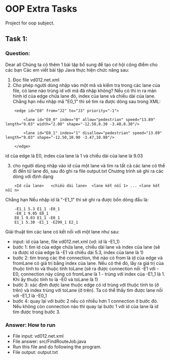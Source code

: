 # OOP Extra Tasks
Project for oop subject.

## Task 1: 
### Question:
Dear all
Chúng ta có thêm 1 bài tập bổ sung để tạo cơ hội cộng điểm cho các bạn
Các em viết bài tập Java thực hiện chức năng sau:
1) Đọc file vd012.net.xml
2) Cho phép người dùng nhập vào một mã và kiểm tra trong các lane của file, có lane nào trùng id với mã đã nhập không? Nếu có thì in ra màn hình id của edge chứa lane đó, index của lane và chiều dài của lane.
Chẳng hạn nếu nhập mã "E0_1" thì sẽ tìm ra được dòng sau trong XML:

```
    <edge id="E0" from="J2" to="J3" priority="-1">

        <lane id="E0_0" index="0" allow="pedestrian" speed="13.89" length="9.03" width="2.00" shape="-12.50,8.30 -3.48,8.30"/>

        <lane id="E0_1" index="1" disallow="pedestrian" speed="13.89" length="9.03" shape="-12.50,10.90 -3.47,10.90"/>

    </edge>
```

id của edge là E0, index của lane là 1 và chiều dài của lane là 9.03

3) cho người dùng nhập vào id của một lane và tìm ra tất cả các lane có thể đi đến từ lane đó, sau đó ghi ra file output.txt
Chương trình sẽ ghi ra các dòng với định dạng
```
    <Id của lane>   <chiều dài lane>  <lane kết nối 1> ... <lane kết nối n>
```
Chẳng hạn 
Nếu nhập id là "-E1_1" thì sẽ ghi ra được bốn dòng đầu là:
```
    -E1_1 5.3 E1_1 -E0_1
    -E0_1 9.05 E0_1
    E0_1 9.03 E1_1 -E0_1
    E1_1 5.30 -E1_1 -E299_1 E2_1
```

Giải thuật tìm các lane có kết nối với một lane như sau:

- input: id của lane, file vd012.net.xml (vd: id là -E1_1)
- bước 1: tìm id của edge chứa lane, chiều dài lane và index của lane (sẽ ra được id của edge là -E1 và chiều dài 5.3, index của lane là 1)
- bước 2: tìm trong các thẻ connection, thẻ nào có from là id của edge và fromLane có giá trị bằng index của lane. Nếu có thẻ đó, lấy ra giá trị của thuộc tính to và thuộc tính toLane
(sẽ ra được connection nối -E1 với -E0, connection này cũng có fromLane là 1 - trùng với index của -E1_1 là 1. Khi ấy thuộc tính to là -E0 và toLane là 1)
- bước 3: xác định được lane thuộc edge có id trùng với thuộc tính to (ở trên) và index trùng với toLane (ở trên). Ta có thể thấy tìm được lane nối với -E1_1 là -E0_1
- bước 4: quay lại với bước 2 nếu có nhiều hơn 1 connection ở bước đó. Nếu không còn connection nào thì quay lại bước 1 với id của lane là id tìm được trong bước 3.

### Answer: How to run
- File input: vd012.net.xml
- File answer: src/FindRouteJob.java
- Run this file and do following the program.
- File output: output.txt

